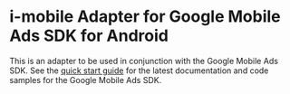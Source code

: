 # i-mobile Adapter for Google Mobile Ads SDK for Android

This is an adapter to be used in conjunction with the Google Mobile Ads SDK.
See the
[quick start guide](https://developers.google.com/admob/android/quick-start)
for the latest documentation and code samples for the Google Mobile Ads SDK.
